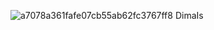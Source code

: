 ![a7078a361fafe07cb55ab62fc3767ff8](https://github.com/SNOWIK1/laba_26_Efremov/assets/112995250/8bf28baa-f8c4-4362-9b0d-1302ba69e5df)
DimaIs
